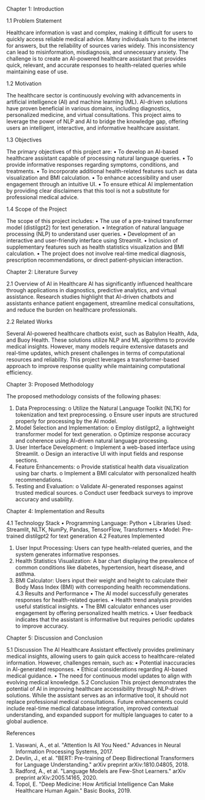 Chapter 1: Introduction

1.1 Problem Statement

Healthcare information is vast and complex, making it difficult for users to quickly access reliable medical advice. Many individuals turn to the internet for answers, but the reliability of sources varies widely. This inconsistency can lead to misinformation, misdiagnosis, and unnecessary anxiety. The challenge is to create an AI-powered healthcare assistant that provides quick, relevant, and accurate responses to health-related queries while maintaining ease of use.

1.2 Motivation

The healthcare sector is continuously evolving with advancements in artificial intelligence (AI) and machine learning (ML). AI-driven solutions have proven beneficial in various domains, including diagnostics, personalized medicine, and virtual consultations. This project aims to leverage the power of NLP and AI to bridge the knowledge gap, offering users an intelligent, interactive, and informative healthcare assistant.

1.3 Objectives

The primary objectives of this project are:
•	To develop an AI-based healthcare assistant capable of processing natural language queries.
•	To provide informative responses regarding symptoms, conditions, and treatments.
•	To incorporate additional health-related features such as data visualization and BMI calculation.
•	To enhance accessibility and user engagement through an intuitive UI.
•	To ensure ethical AI implementation by providing clear disclaimers that this tool is not a substitute for professional medical advice.

1.4 Scope of the Project

The scope of this project includes:
•	The use of a pre-trained transformer model (distilgpt2) for text generation.
•	Integration of natural language processing (NLP) to understand user queries.
•	Development of an interactive and user-friendly interface using Streamlit.
•	Inclusion of supplementary features such as health statistics visualization and BMI calculation.
•	The project does not involve real-time medical diagnosis, prescription recommendations, or direct patient-physician interaction.


Chapter 2: Literature Survey


2.1 Overview of AI in Healthcare
AI has significantly influenced healthcare through applications in diagnostics, predictive analytics, and virtual assistance. Research studies highlight that AI-driven chatbots and assistants enhance patient engagement, streamline medical consultations, and reduce the burden on healthcare professionals.

2.2 Related Works

Several AI-powered healthcare chatbots exist, such as Babylon Health, Ada, and Buoy Health. These solutions utilize NLP and ML algorithms to provide medical insights. However, many models require extensive datasets and real-time updates, which present challenges in terms of computational resources and reliability. This project leverages a transformer-based approach to improve response quality while maintaining computational efficiency.


Chapter 3: Proposed Methodology


The proposed methodology consists of the following phases:
1.	Data Preprocessing:
o	Utilize the Natural Language Toolkit (NLTK) for tokenization and text preprocessing.
o	Ensure user inputs are structured properly for processing by the AI model.
2.	Model Selection and Implementation:
o	Employ distilgpt2, a lightweight transformer model for text generation.
o	Optimize response accuracy and coherence using AI-driven natural language processing.
3.	User Interface Development:
o	Implement a web-based interface using Streamlit.
o	Design an interactive UI with input fields and response sections.
4.	Feature Enhancements:
o	Provide statistical health data visualization using bar charts.
o	Implement a BMI calculator with personalized health recommendations.
5.	Testing and Evaluation:
o	Validate AI-generated responses against trusted medical sources.
o	Conduct user feedback surveys to improve accuracy and usability.


Chapter 4: Implementation and Results


4.1 Technology Stack
•	Programming Language: Python
•	Libraries Used: Streamlit, NLTK, NumPy, Pandas, TensorFlow, Transformers
•	Model: Pre-trained distilgpt2 for text generation
4.2 Features Implemented
1.	User Input Processing: Users can type health-related queries, and the system generates informative responses.
2.	Health Statistics Visualization: A bar chart displaying the prevalence of common conditions like diabetes, hypertension, heart disease, and asthma.
3.	BMI Calculator: Users input their weight and height to calculate their Body Mass Index (BMI) with corresponding health recommendations.
4.3 Results and Performance
•	The AI model successfully generates responses for health-related queries.
•	Health trend analysis provides useful statistical insights.
•	The BMI calculator enhances user engagement by offering personalized health metrics.
•	User feedback indicates that the assistant is informative but requires periodic updates to improve accuracy.


Chapter 5: Discussion and Conclusion


5.1 Discussion
The AI Healthcare Assistant effectively provides preliminary medical insights, allowing users to gain quick access to healthcare-related information. However, challenges remain, such as:
•	Potential inaccuracies in AI-generated responses.
•	Ethical considerations regarding AI-based medical guidance.
•	The need for continuous model updates to align with evolving medical knowledge.
5.2 Conclusion
This project demonstrates the potential of AI in improving healthcare accessibility through NLP-driven solutions. While the assistant serves as an informative tool, it should not replace professional medical consultations. Future enhancements could include real-time medical database integration, improved contextual understanding, and expanded support for multiple languages to cater to a global audience.


References


1.	Vaswani, A., et al. "Attention Is All You Need." Advances in Neural Information Processing Systems, 2017.
2.	Devlin, J., et al. "BERT: Pre-training of Deep Bidirectional Transformers for Language Understanding." arXiv preprint arXiv:1810.04805, 2018.
3.	Radford, A., et al. "Language Models are Few-Shot Learners." arXiv preprint arXiv:2005.14165, 2020.
4.	Topol, E. "Deep Medicine: How Artificial Intelligence Can Make Healthcare Human Again." Basic Books, 2019.
